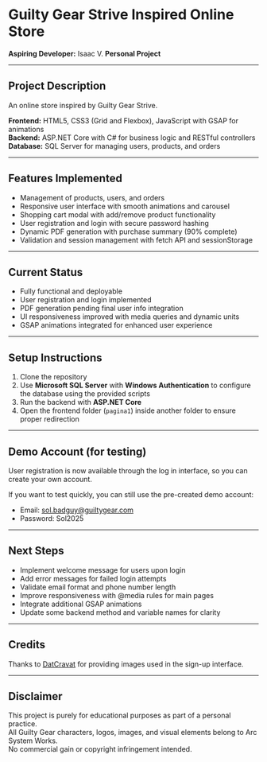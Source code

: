 # Guilty Gear Strive Inspired Online Store

**Aspiring Developer:** Isaac V.
**Personal Project**

---

## Project Description

An online store inspired by Guilty Gear Strive.

**Frontend:** HTML5, CSS3 (Grid and Flexbox), JavaScript with GSAP for animations  
**Backend:** ASP.NET Core with C# for business logic and RESTful controllers  
**Database:** SQL Server for managing users, products, and orders

---

## Features Implemented

- Management of products, users, and orders  
- Responsive user interface with smooth animations and carousel  
- Shopping cart modal with add/remove product functionality  
- User registration and login with secure password hashing  
- Dynamic PDF generation with purchase summary (90% complete)  
- Validation and session management with fetch API and sessionStorage

---

## Current Status

- Fully functional and deployable  
- User registration and login implemented  
- PDF generation pending final user info integration  
- UI responsiveness improved with media queries and dynamic units  
- GSAP animations integrated for enhanced user experience

---

## Setup Instructions

1. Clone the repository  
2. Use **Microsoft SQL Server** with **Windows Authentication** to configure the database using the provided scripts  
3. Run the backend with **ASP.NET Core**  
4. Open the frontend folder (`pagina1`) inside another folder to ensure proper redirection
   
---

## Demo Account (for testing)

User registration is now available through the log in interface, so you can create your own account.

If you want to test quickly, you can still use the pre-created demo account:  
- Email: sol.badguy@guiltygear.com  
- Password: Sol2025

---

## Next Steps

- Implement welcome message for users upon login  
- Add error messages for failed login attempts  
- Validate email format and phone number length  
- Improve responsiveness with @media rules for main pages  
- Integrate additional GSAP animations  
- Update some backend method and variable names for clarity  

---

## Credits

Thanks to [DatCravat](https://www.datcravat.com) for providing images used in the sign-up interface.

---

## Disclaimer

This project is purely for educational purposes as part of a personal practice.  
All Guilty Gear characters, logos, images, and visual elements belong to Arc System Works.  
No commercial gain or copyright infringement intended.
